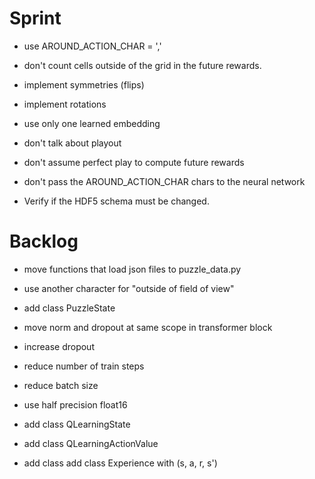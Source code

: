 # Sprint

- use AROUND_ACTION_CHAR = ','
- don't count cells outside of the grid in the future rewards.

- implement symmetries (flips)
- implement rotations
- use only one learned embedding
- don't talk about playout
- don't assume perfect play to compute future rewards
- don't pass the AROUND_ACTION_CHAR chars to the neural network
- Verify if the HDF5 schema must be changed.

# Backlog

- move functions that load json files to puzzle_data.py
- use another character for "outside of field of view"
- add class PuzzleState
- move norm and dropout at same scope in transformer block
- increase dropout

- reduce number of train steps
- reduce batch size

- use half precision float16

- add class QLearningState
- add class QLearningActionValue

- add class add class Experience with (s, a, r, s')
